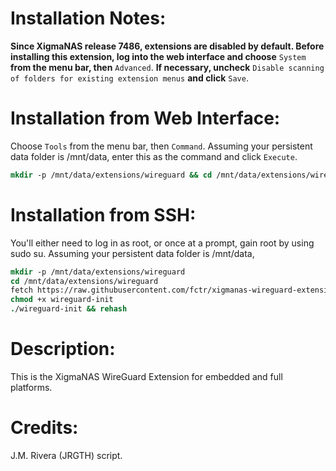 Installation Notes:
===================
**Since XigmaNAS release 7486, extensions are disabled by default. Before installing this extension, log into the web interface and choose** `System` **from the menu bar, then** `Advanced`. **If necessary, uncheck** `Disable scanning of folders for existing extension menus` **and click** `Save`.

Installation from Web Interface:
================================
Choose `Tools` from the menu bar, then `Command`. Assuming your persistent data folder is /mnt/data, enter this as the command and click `Execute`.
```csh
mkdir -p /mnt/data/extensions/wireguard && cd /mnt/data/extensions/wireguard && fetch https://raw.githubusercontent.com/fctr/xigmanas-wireguard-extension/master/wireguard-init && chmod +x wireguard-init && ./wireguard-init && rehash
```

Installation from SSH:
======================
You'll either need to log in as root, or once at a prompt, gain root by using sudo su. Assuming your persistent data folder is /mnt/data,
```csh
mkdir -p /mnt/data/extensions/wireguard
cd /mnt/data/extensions/wireguard
fetch https://raw.githubusercontent.com/fctr/xigmanas-wireguard-extension/master/wireguard-init
chmod +x wireguard-init
./wireguard-init && rehash
```
Description:
============
This is the XigmaNAS WireGuard Extension for embedded and full platforms.

Credits:
========
J.M. Rivera (JRGTH) script.
